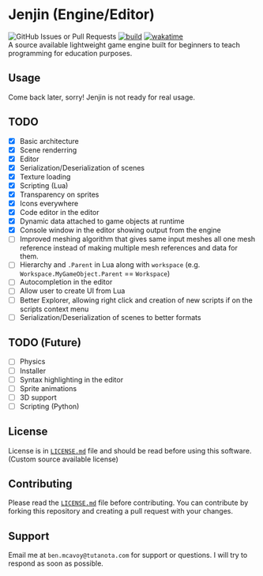 # Jenjin (Engine/Editor)
![GitHub Issues or Pull Requests](https://img.shields.io/github/issues/JenjinEngine/Jenjin) [![build](https://github.com/JenjinEngine/Jenjin/actions/workflows/build.yml/badge.svg)](https://github.com/JenjinEngine/Jenjin/actions/workflows/build.yml) [![wakatime](https://wakatime.com/badge/user/018c21b1-4778-4fc3-9702-6ad56350371c/project/30c77bc6-7680-4771-b43c-25b6fcd64dfd.svg)](https://wakatime.com/badge/user/018c21b1-4778-4fc3-9702-6ad56350371c/project/30c77bc6-7680-4771-b43c-25b6fcd64dfd)
\
A source available lightweight game engine built for beginners to teach programming for education purposes.

## Usage
Come back later, sorry! Jenjin is not ready for real usage.

## TODO
- [x] Basic architecture
- [x] Scene renderring
- [x] Editor
- [x] Serialization/Deserialization of scenes
- [x] Texture loading
- [x] Scripting (Lua)
- [x] Transparency on sprites
- [x] Icons everywhere
- [x] Code editor in the editor
- [x] Dynamic data attached to game objects at runtime
- [x] Console window in the editor showing output from the engine
- [ ] Improved meshing algorithm that gives same input meshes all one mesh reference instead of making multiple mesh references and data for them.
- [ ] Hierarchy and `.Parent` in Lua along with `workspace` (e.g. `Workspace.MyGameObject.Parent` == `Workspace`)
- [ ] Autocompletion in the editor
- [ ] Allow user to create UI from Lua
- [ ] Better Explorer, allowing right click and creation of new scripts if on the scripts context menu
- [ ] Serialization/Deserialization of scenes to better formats

## TODO (Future)
- [ ] Physics
- [ ] Installer
- [ ] Syntax highlighting in the editor
- [ ] Sprite animations
- [ ] 3D support
- [ ] Scripting (Python)

## License
License is in [`LICENSE.md`](LICENSE.md) file and should be read before using this software. (Custom source available license)

## Contributing
Please read the [`LICENSE.md`](LICENSE.md) file before contributing. You can contribute by forking this repository and creating a pull request with your changes.

## Support
Email me at `ben.mcavoy@tutanota.com` for support or questions. I will try to respond as soon as possible.

